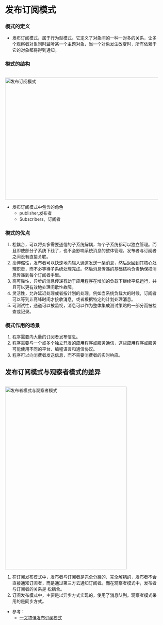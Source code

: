 # 发布订阅模式
### 模式的定义
- 发布订阅模式，属于行为型模式。它定义了对象间的一种一对多的关系，让多个观察者对象同时监听某一个主题对象，当一个对象发生改变时，所有依赖于它的对象都将得到通知。

### 模式的结构
<br />
<img src="http://zhangzqcloud.cn/file-images/%E5%8F%91%E5%B8%83%E8%AE%A2%E9%98%85%E8%80%85%E6%A8%A1%E5%BC%8F.png" title="发布订阅模式" width="600px" height="400px">

- 发布订阅模式中包含的角色
   - publisher,发布者
   - Subscribers，订阅者

### 模式的优点
1. 松耦合，可以将众多需要通信的子系统解耦，每个子系统都可以独立管理。而且即使部分子系统下线了，也不会影响系统消息的整体管理。发布者与订阅者之间没有直接关联。
2. 高伸缩性，发布者可以快速地向输入通道发送一条消息，然后返回到其核心处理职责，而不必等待子系统处理完成。然后消息传递的基础结构负责确保把消息传递到每个订阅者手里。
3. 高可靠性，异步的消息传递有助于应用程序在增加的负载下继续平稳运行，并且可以更有效地处理间歇性故障。
4. 灵活性，允许延迟处理或者按计划的处理。例如当系统负载大的时候，订阅者可以等到非高峰时间才接收消息，或者根据特定的计划处理消息。
5. 可测试性，通道可以被监视，消息可以作为整体集成测试策略的一部分而被检查或记录。

### 模式作用的场景
1. 程序需要向大量的订阅者发布信息。
2. 程序需要与一个或多个独立开发的应用程序或服务通信，这些应用程序或服务可能使用不同的平台、编程语言和通信协议。
3. 程序可以向消费者发送信息，而不需要消费者的实时响应。

## 发布订阅模式与观察者模式的差异
<br />
<img src="http://zhangzqcloud.cn/file-images/%E5%8F%91%E5%B8%83%E8%80%85%E6%A8%A1%E5%BC%8F%E4%B8%8E%E8%A7%82%E5%AF%9F%E8%80%85%E6%A8%A1%E5%BC%8F.png" title="发布者模式与观察者模式" width="400px" height="600px">

1. 在订阅发布模式中，发布者与订阅者是完全分离的、完全解耦的，发布者不会直接通知订阅者，而是通过第三方去通知订阅者。而在观察者模式中，发布者与订阅者的关系是
松耦合。
2. 订阅发布模式中，主要是以异步方式实现的，使用了消息队列。观察者模式采用的是同步方式。


- 参考：
   - [一文搞懂发布订阅模式](https://juejin.im/post/5cc9ccfff265da03474e1042#heading-0)
